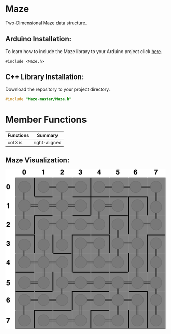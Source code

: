# Maze
Two-Dimensional Maze data structure.

## Arduino Installation:
To learn how to include the Maze library to your Arduino project click [here](https://www.arduino.cc/en/guide/libraries#toc4). 
```arduino
#include <Maze.h>
```

## C++ Library Installation:
Download the repository to your project directory.
```c++
#include "Maze-master/Maze.h"
```

# Member Functions

| Functions     | Summary       | 
| ------------- |:-------------:| 
| col 3 is      | right-aligned | 

## Maze Visualization:
![Alt Text](https://github.com/jimenezjose/Maze/blob/master/.images/Maze-Graph.png)
